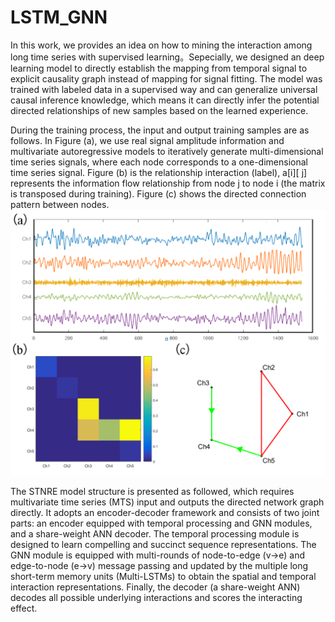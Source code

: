 # LSTM_GNN
In this work, we provides an idea on how to mining the interaction among long time series with supervised learning。Sepecially, we designed an deep learning model to directly establish the mapping from temporal signal to explicit causality graph instead of mapping for signal fitting. The model was trained with labeled data in a supervised way and can generalize universal causal inference knowledge, which means it can directly infer the potential directed relationships of new samples based on the learned experience.


During the training process, the input and output training samples are as follows. In Figure (a), we use real signal amplitude information and multivariate autoregressive models to iteratively generate multi-dimensional time series signals, where each node corresponds to a one-dimensional time series signal. Figure (b) is the relationship interaction (label), a[i][ j] represents the information flow relationship from node j to node i (the matrix is transposed during training). Figure (c) shows the directed connection pattern between nodes.
![trainSample](https://github.com/WanjunCC/LSTM_GNN/blob/main/image/train_pair.png)


The STNRE model structure is presented as followed, which requires multivariate time series (MTS) input and outputs the directed network graph directly. It adopts an encoder-decoder framework and consists of two joint parts: an encoder equipped with temporal processing and GNN modules, and a share-weight ANN decoder.  The temporal processing module is designed to learn compelling and succinct sequence representations. The GNN module is equipped with multi-rounds of node-to-edge (v->e) and edge-to-node (e->v) message passing and updated by the multiple long short-term memory units (Multi-LSTMs) to obtain the spatial and temporal interaction representations. Finally, the decoder (a share-weight ANN) decodes all possible underlying interactions and scores the interacting effect. 

